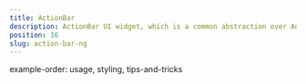 ```yaml
---
title: ActionBar
description: ActionBar UI widget, which is a common abstraction over Android's AtionBar and iOS's NavigationBar. This component is displayed on the top of the windows and can have a title, application-level navigation. It could have custom interactive items as well.
position: 16
slug: action-bar-ng
---
```

example-order: usage, styling, tips-and-tricks